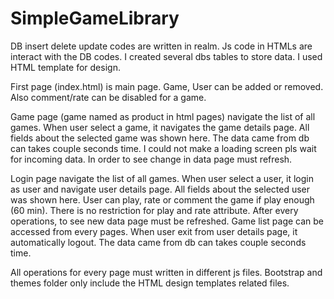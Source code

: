 # SimpleGameLibrary

DB insert delete update codes are written in realm.
Js code in HTMLs are interact with the DB codes.
I created several dbs tables to store data. I used HTML template for design.

First page (index.html) is main page. Game, User can be added or removed. Also comment/rate can be disabled for a game.

Game page (game named as product in html pages) navigate the list of all games. When user select a game, it navigates the game details page. All fields
about the selected game was shown here. The data came from db can takes couple seconds time. I could not make a loading 
screen pls wait for incoming data. In order to see change in data page must refresh.

Login page navigate the list of all games. When user select a user, it login as user and navigate user details page.
All fields about the selected user was shown here. User can play, rate or comment the game if play enough (60 min).
There is no restriction for play and rate attribute. After every operations, to see new data page must be refreshed.
Game list page can be accessed from every pages. When user exit from user details page, it automatically logout. The data
came from db can takes couple seconds time.

All operations for every page must written in different js files. Bootstrap and themes folder only include the HTML 
design templates related files. 
